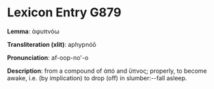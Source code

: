 # Lexicon Entry G879

**Lemma**: ἀφυπνόω

**Transliteration (xlit)**: aphypnóō

**Pronunciation**: af-oop-no'-o

**Description**:
from a compound of ἀπό and ὕπνος; properly, to become awake, i.e. (by implication) to drop (off) in slumber:--fall asleep.
